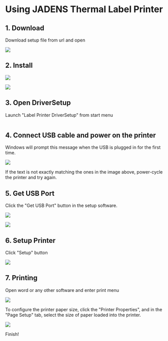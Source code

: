 # Using JADENS Thermal Label Printer

## 1. Download

Download setup file from url and open

![](<../.gitbook/assets/image (68).png>)

## 2. Install

![](<../.gitbook/assets/image (136).png>)

![](<../.gitbook/assets/image (84).png>)



## 3. Open DriverSetup

Launch "Label Printer DriverSetup" from start menu

<img src="../.gitbook/assets/image (20).png" alt="" data-size="original">



## 4. Connect USB cable and power on the printer&#x20;

Windows will prompt this message when the USB is plugged in for the first time.

![](<../.gitbook/assets/image (6) (1) (1).png>)

If the text is not exactly matching the ones in the image above, power-cycle the printer and try again.



## 5. Get USB Port

Click the "Get USB Port" button in the setup software.

![](<../.gitbook/assets/image (131).png>)

![](<../.gitbook/assets/image (41).png>)



## 6. Setup Printer

Click "Setup" button

![](<../.gitbook/assets/image (124).png>)



## 7. Printing

Open word or any other software and enter print menu

![](<../.gitbook/assets/image (97).png>)



To configure the printer paper size, click the "Printer Properties", and in the "Page Setup" tab, select the size of paper loaded into the printer.

![](<../.gitbook/assets/image (4) (1) (1) (1).png>)



Finish!
